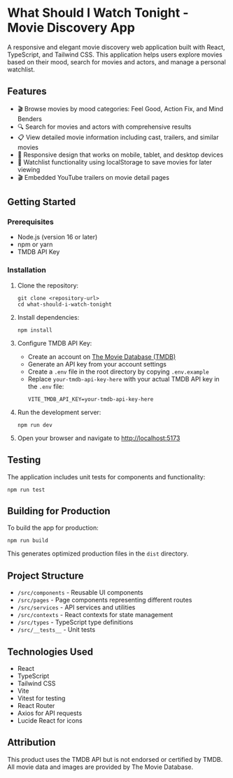 # What Should I Watch Tonight - Movie Discovery App

A responsive and elegant movie discovery web application built with React, TypeScript, and Tailwind CSS. This application helps users explore movies based on their mood, search for movies and actors, and manage a personal watchlist.

## Features

- 🎬 Browse movies by mood categories: Feel Good, Action Fix, and Mind Benders
- 🔍 Search for movies and actors with comprehensive results
- 📋 View detailed movie information including cast, trailers, and similar movies
- 📱 Responsive design that works on mobile, tablet, and desktop devices
- 📑 Watchlist functionality using localStorage to save movies for later viewing
- 🎬 Embedded YouTube trailers on movie detail pages

## Getting Started

### Prerequisites

- Node.js (version 16 or later)
- npm or yarn
- TMDB API Key

### Installation

1. Clone the repository:
   ```
   git clone <repository-url>
   cd what-should-i-watch-tonight
   ```

2. Install dependencies:
   ```
   npm install
   ```

3. Configure TMDB API Key:
   - Create an account on [The Movie Database (TMDB)](https://www.themoviedb.org/)
   - Generate an API key from your account settings
   - Create a `.env` file in the root directory by copying `.env.example`
   - Replace `your-tmdb-api-key-here` with your actual TMDB API key in the `.env` file:
     ```
     VITE_TMDB_API_KEY=your-tmdb-api-key-here
     ```

4. Run the development server:
   ```
   npm run dev
   ```

5. Open your browser and navigate to [http://localhost:5173](http://localhost:5173)

## Testing

The application includes unit tests for components and functionality:

```
npm run test
```

## Building for Production

To build the app for production:

```
npm run build
```

This generates optimized production files in the `dist` directory.

## Project Structure

- `/src/components` - Reusable UI components
- `/src/pages` - Page components representing different routes
- `/src/services` - API services and utilities
- `/src/contexts` - React contexts for state management
- `/src/types` - TypeScript type definitions
- `/src/__tests__` - Unit tests

## Technologies Used

- React
- TypeScript
- Tailwind CSS
- Vite
- Vitest for testing
- React Router
- Axios for API requests
- Lucide React for icons

## Attribution

This product uses the TMDB API but is not endorsed or certified by TMDB. All movie data and images are provided by The Movie Database.